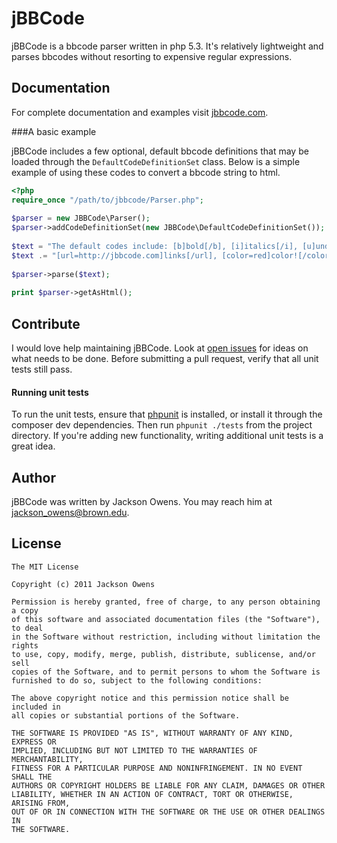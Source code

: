 jBBCode
=======

jBBCode is a bbcode parser written in php 5.3. It's relatively lightweight and parses
bbcodes without resorting to expensive regular expressions.

Documentation
-------------

For complete documentation and examples visit [jbbcode.com](http://jbbcode.com).

###A basic example

jBBCode includes a few optional, default bbcode definitions that may be loaded through the
`DefaultCodeDefinitionSet` class. Below is a simple example of using these codes to convert 
a bbcode string to html.

```php
<?php
require_once "/path/to/jbbcode/Parser.php";
 
$parser = new JBBCode\Parser();
$parser->addCodeDefinitionSet(new JBBCode\DefaultCodeDefinitionSet());
 
$text = "The default codes include: [b]bold[/b], [i]italics[/i], [u]underlining[/u], ";
$text .= "[url=http://jbbcode.com]links[/url], [color=red]color![/color] and more.";
 
$parser->parse($text);
 
print $parser->getAsHtml();
```

Contribute
----------

I would love help maintaining jBBCode. Look at [open issues](http://github.com/jbowens/jBBCode/issues) for ideas on
what needs to be done. Before submitting a pull request, verify that all unit tests still pass. 

#### Running unit tests 
To run the unit tests,
ensure that [phpunit](http://github.com/sebastianbergmann/phpunit) is installed, or install it through the composer
dev dependencies. Then run `phpunit ./tests` from the project directory. If you're adding new functionality, writing
additional unit tests is a great idea.

Author
------

jBBCode was written by Jackson Owens. You may reach him at [jackson_owens@brown.edu](mailto:jackson_owens@brown.edu).


License
-------

    The MIT License

    Copyright (c) 2011 Jackson Owens

    Permission is hereby granted, free of charge, to any person obtaining a copy
    of this software and associated documentation files (the "Software"), to deal
    in the Software without restriction, including without limitation the rights
    to use, copy, modify, merge, publish, distribute, sublicense, and/or sell
    copies of the Software, and to permit persons to whom the Software is
    furnished to do so, subject to the following conditions:

    The above copyright notice and this permission notice shall be included in
    all copies or substantial portions of the Software.

    THE SOFTWARE IS PROVIDED "AS IS", WITHOUT WARRANTY OF ANY KIND, EXPRESS OR
    IMPLIED, INCLUDING BUT NOT LIMITED TO THE WARRANTIES OF MERCHANTABILITY,
    FITNESS FOR A PARTICULAR PURPOSE AND NONINFRINGEMENT. IN NO EVENT SHALL THE
    AUTHORS OR COPYRIGHT HOLDERS BE LIABLE FOR ANY CLAIM, DAMAGES OR OTHER
    LIABILITY, WHETHER IN AN ACTION OF CONTRACT, TORT OR OTHERWISE, ARISING FROM,
    OUT OF OR IN CONNECTION WITH THE SOFTWARE OR THE USE OR OTHER DEALINGS IN
    THE SOFTWARE.
